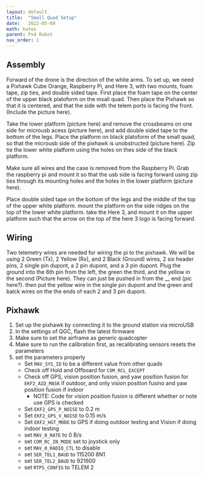 ```yaml
---
layout: default
title:  "Small Quad Setup"
date:   2022-05-09
math: katex
parent: Px4 Robot
nav_order: 1
---
```


## Assembly
Forward of the drone is the direction of the white arms. To set up, we need a Pixhawk Cube Orange, Raspberry Pi, and Here 3, with two mounts, foam tape, zip ties, and double sided tape. First place the foam tape on the center of the upper black platoform on the msall quad. Then place the Pixhawk so that it is centered, and that the side with the telem ports is facing the front. (Include the picture here).

Take the lower platform (picture here) and remove the crossbeams on one side for microusb acess (picture here), and add double sided tape to the bottom of the legs. Place the platform on black platoform of the small quad, so that the microusb side of the pixhawk is unobstructed (picture here). Zip tie the lower white platform using the holes on thes side of the black platform. 

Make sure all wires and the case is removed from the Raspberry Pi. Grab the raspberry pi and mount it so that the usb side is facing forward using zip ties through its mounting holes and the holes in the lower platform (picture here). 

Place double sided tape on the bottom of the legs and the middle of the top of the upper white platform. mount the platform on the side ridges on the top of the lower white platform. take the Here 3, and mount it on the upper platform such that the arrow on the top of the here 3 logo is facing forward.

## Wiring

Two telemetry wires are needed for wiring the pi to the pixhawk. We will be using 2 Green (Tx), 2 Yellow (Rx), and 2 Black (Ground) wires, 2 six header pins, 2 single pin dupont, a 2 pin dupont, and a 3 pin dupont. Plug the ground into the 6th pin from the left, the green the third, and the yellow in the second (Picture here). They can just be pushed in from the __ end (pic here?). then put the yellow wire in the single pin dupont and the green and balck wires on the the ends of each 2 and 3 pin dupont.

## Pixhawk
1. Set up the pixhawk by connecting it to the ground station via microUSB
2. In the settings of QGC, flash the latest firmware
3.  Make sure to set the airframe as generic quadcopter
4. Make sure to run the calibration first, as recalibrating sensors resets the parameters
5. set the parameters properly
    - Set `MAV_SYS_ID` to be a different value from other quads
    - Check off Hold and Offboard for `COM_RCL_EXCEPT` 
    - Check off GPS, vision position fusion, and yaw position fusion for `EKF2_AID_MASK` if outdoor, and only vision position fusino and yaw position fusion if indoor
        - NOTE: Code for vision position fusion is different whether or note use GPS is checked
    - Set `EKF2_GPS_P_NOISE` to 0.2 m
    - Set `EKF2_GPS_V_NOISE` to 0.15 m/s
    - Set `EKF2_HGT_MODE` to GPS if doing outdoor testing and Vision if doing indoor testing
    - set `MAV_0_RATE` to 0 B/s
    - set `COM_RC_IN_MODE` set to joystick only
    - set `MAV_0_RADIO_CTL` to disable
    - set `SER_TEL1_BAUD` to 115200 8N1
    - set `SER_TEL2_BAUD` to 921600
    - set `RTPS_CONFIG` to TELEM 2

